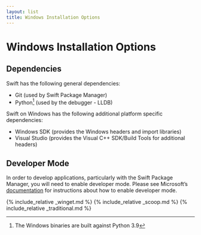 ```yaml
---
layout: list
title: Windows Installation Options
---
```


# Windows Installation Options

## Dependencies

Swift has the following general dependencies:

- Git (used by Swift Package Manager)
- Python[^1] (used by the debugger - LLDB)

[^1]: The Windows binaries are built against Python 3.9

Swift on Windows has the following additional platform specific dependencies:

- Windows SDK (provides the Windows headers and import libraries)
- Visual Studio (provides the Visual C++ SDK/Build Tools for additional headers)

## Developer Mode

In order to develop applications, particularly with the Swift Package Manager, you will need to enable developer mode. Please see Microsoft’s [documentation](https://docs.microsoft.com/windows/apps/get-started/enable-your-device-for-development) for instructions about how to enable developer mode.

{% include_relative _winget.md %}
{% include_relative _scoop.md %}
{% include_relative _traditional.md %}

